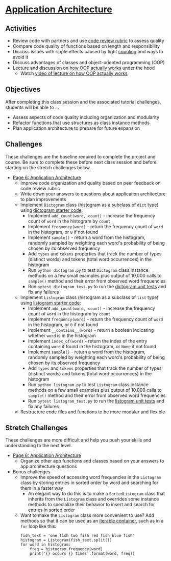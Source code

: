# [Application Architecture](https://docs.google.com/presentation/d/1Fkmjr13xG6iWzL0IIVoS3lTDzY-_kzgm302rABl1cko/edit#slide=id.g6e8a1bb03a_0_63)

## Activities
- Review code with partners and use [code review rubric] to assess quality
- Compare code quality of functions based on length and responsibility
- Discuss issues with ripple effects caused by tight [coupling] and ways to avoid it
- Discuss advantages of classes and object-oriented programming (OOP)
- Lecture and discussion on [how OOP actually works] under the hood
    - Watch [video of lecture on how OOP actually works]

## Objectives
After completing this class session and the associated tutorial challenges, students will be able to ...
- Assess aspects of code quality including organization and modularity
- Refactor functions that use structures as class instance methods
- Plan application architecture to prepare for future expansion

## Challenges
These challenges are the baseline required to complete the project and course.
Be sure to complete these before next class session and before starting on the stretch challenges below.
- [Page 6: Application Architecture]
    - Improve code organization and quality based on peer feedback on code review rubric
    - Write down your answers to questions about application architecture to plan improvements
    - Implement `Dictogram` class (histogram as a subclass of `dict` type) using [dictogram starter code]:
        - Implement `add_count(word, count)` - increase the frequency count of `word` in the histogram by `count`
        - Implement `frequency(word)` - return the frequency count of `word` in the histogram, or `0` if not found
        - Implement `sample()` - return a word from the histogram, randomly sampled by weighting each word's probability of being chosen by its observed frequency
        - Add `types` and `tokens` properties that track the number of types (distinct words) and tokens (total word occurrences) in the histogram
        - Run `python dictogram.py` to test `Dictogram` class instance methods on a few small examples plus output of 10,000 calls to `sample()` method and their error from observed word frequencies
        - Run `pytest dictogram_test.py` to run the [dictogram unit tests] and fix any failures
    - Implement `Listogram` class (histogram as a subclass of `list` type) using [listogram starter code]:
        - Implement `add_count(word, count)` - increase the frequency count of `word` in the histogram by `count`
        - Implement `frequency(word)` - return the frequency count of `word` in the histogram, or `0` if not found
        - Implement `__contains__(word)` - return a boolean indicating whether `word` is in the histogram
        - Implement `index_of(word)` - return the index of the entry containing `word` if found in the histogram, or `None` if not found
        - Implement `sample()` - return a word from the histogram, randomly sampled by weighting each word's probability of being chosen by its observed frequency
        - Add `types` and `tokens` properties that track the number of types (distinct words) and tokens (total word occurrences) in the histogram
        - Run `python listogram.py` to test `Listogram` class instance methods on a few small examples plus output of 10,000 calls to `sample()` method and their error from observed word frequencies
        - Run `pytest listogram_test.py` to run the [listogram unit tests] and fix any failures
    - Restructure code files and functions to be more modular and flexible

## Stretch Challenges
These challenges are more difficult and help you push your skills and understanding to the next level.
- [Page 6: Application Architecture]
    - Organize other app functions and classes based on your answers to app architecture questions
- Bonus challenges
    - Improve the speed of accessing word frequencies in the `Listogram` class by storing entries in sorted order by word and searching for them in a faster way
        - An elegant way to do this is to make a `SortedListogram` class that inherits from the `Listogram` class and overrides some instance methods to specialize their behavior to insert and search for entries in sorted order
    - Want to make the `Listogram` class more convenient to use? Add methods so that it can be used as an [iterable container], such as in a `for` loop like this:
        ```
        fish_text = 'one fish two fish red fish blue fish'
        histogram = Listogram(fish_text.split())
        for word in histogram:
            freq = histogram.frequency(word)
            print('{} occurs {} times'.format(word, freq))
        ```


[code review rubric]: http://make.sc/code-review-rubric
[how OOP actually works]: https://docs.google.com/presentation/d/1n_BKzZ3Dhn3NoKpv05TlS2M-P0zNJRE2jJvnTxiD5bA/preview
[video of lecture on how OOP actually works]: https://www.youtube.com/watch?v=MhJnYdAb7q4
[Page 6: Application Architecture]: https://www.makeschool.com/academy/tutorial/tweet-generator-data-structures-probability-with-python/application-architecture
[coupling]: https://en.wikipedia.org/wiki/Coupling_(computer_programming)
[iterable container]: https://docs.python.org/3/library/stdtypes.html#typeiter

[dictogram starter code]: https://github.com/tech-at-du/CS-1.2-Intro-Data-Structures/blob/master/Code/dictogram.py
[dictogram unit tests]: https://github.com/tech-at-du/CS-1.2-Intro-Data-Structures/blob/master/Code/dictogram_test.py
[listogram starter code]: https://github.com/tech-at-du/CS-1.2-Intro-Data-Structures/blob/master/Code/listogram.py
[listogram unit tests]: https://github.com/tech-at-du/CS-1.2-Intro-Data-Structures/blob/master/Code/listogram_test.py

